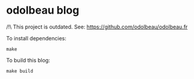 odolbeau blog
=============

/!\ This project is outdated.
See: https://github.com/odolbeau/odolbeau.fr

To install dependencies:

    make

To build this blog:

    make build
